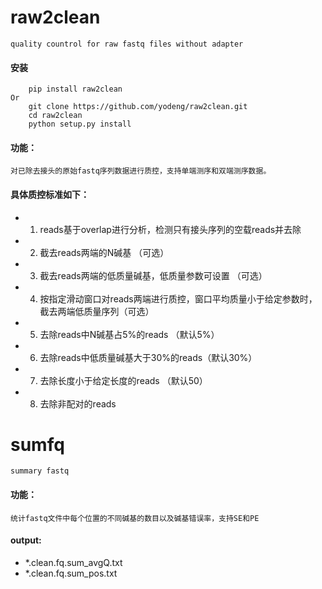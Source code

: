 raw2clean
======================
    quality countrol for raw fastq files without adapter
    
#### 安装
        pip install raw2clean
    Or
        git clone https://github.com/yodeng/raw2clean.git
        cd raw2clean
        python setup.py install
    

#### 功能：
    对已除去接头的原始fastq序列数据进行质控，支持单端测序和双端测序数据。

#### 具体质控标准如下：

* 1. reads基于overlap进行分析，检测只有接头序列的空载reads并去除
* 2. 截去reads两端的N碱基 （可选）
* 3. 截去reads两端的低质量碱基，低质量参数可设置 （可选）
* 4. 按指定滑动窗口对reads两端进行质控，窗口平均质量小于给定参数时，截去两端低质量序列（可选）
* 5. 去除reads中N碱基占5%的reads （默认5%）
* 6. 去除reads中低质量碱基大于30%的reads（默认30%）
* 7. 去除长度小于给定长度的reads （默认50）
* 8. 去除非配对的reads


sumfq
=====
    summary fastq

#### 功能：
    统计fastq文件中每个位置的不同碱基的数目以及碱基错误率，支持SE和PE
    
#### output:
* *.clean.fq.sum_avgQ.txt
* *.clean.fq.sum_pos.txt
